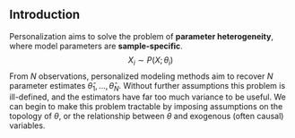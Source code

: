## Introduction
Personalization aims to solve the problem of __parameter heterogeneity__, where model parameters are __sample-specific__. 
$$X_i \sim P(X; \theta_i)$$
From $N$ observations, personalized modeling methods aim to recover $N$ parameter estimates $\widehat{\theta}_1, ..., \widehat{\theta}_N$.
Without further assumptions this problem is ill-defined, and the estimators have far too much variance to be useful. 
We can begin to make this problem tractable by imposing assumptions on the topology of $\theta$, or the relationship between $\theta$ and exogenous (often causal) variables.

<!-- % \hl{Trustworthy ML, Algorithmic decison making, causal inference, overparameterization and memorization~\cite{jiang2021characterizing}}
% DP implies TV-stability, which furthers implies "subgroup DG" to guarantee that the accuracy on even arbitrarily small subgroups will generalize well \cite{kulynych2022you}. -->


<!-- \section{Population Models}
The fundamental assumptions of machine learning are that samples are independent and identically distributed.
However, if samples are identically distributed they must also have identical parameters.
Accounting for parameter heterogeneity can relax this assumption and help to create more realistic models, but the assumption is so fundamental to many methods that alternatives are rarely explored.
Additionally, many traditional models may produce a seemingly acceptable fit to their data, even when the underlying model is heterogeneous.
Here, we explore the consequences of applying homogeneous modeling approaches to heterogeneous data, and discuss how subtle but meaningful effects are often lost to the strength of the identically distributed assumption.

\paragraph{Lemma:} A traditional OLS linear model will be the average of heterogeneous models. 

\subsection{Failure Modes}
Failure modes can be identified by their error distributions.

\paragraph{Mode collapse}
If one population is much larger than another, the other population will be underrepresented in the model.

\paragraph{Outliers}
Small populations of outliers can have an enormous effect on OLS models in the parameter-averaging regime.

\paragraph{Phantom Populations}
If several populations are present but equally represented, the optimal traditional model will represent none of these populations.

\section{Context-informed models}

\subsection{Conditional and Cluster Models}
While conditional and cluster models are not truly personalized models, the spirit is the same.
These models make the assumption that models in a single conditional or cluster group are homogeneous. 
More commonly this is written as a group of observations being generated by a single model.
While the assumption results in fewer than $N$ models, it allows the use of generic plug-in estimators.
Conditional or cluster estimators take the form 
$$ \widehat{\theta}_0, ..., \widehat{\theta}_C = \arg\max_{\theta_0, ..., \theta_C} \sum_{c \in \mathcal{C}} \ell(X_c; \theta_c) $$
where $\ell(X; \theta)$ is the log-likelihood of $\theta$ on $X$ and $c$ specifies the covariate group that samples are assigned to, usually by specifying a condition or clustering on covariates thought to affect the distribution of observations. 
Notably, this method produces fewer than $N$ distinct models for $N$ samples and will fail to recover per-sample parameter variation.


\subsection{Distance-regularized Models}
Distance-regularized models assume that models with similar covariates have similar parameters and encode this assumption as a regularization term.
$$ \widehat{\theta}_0, ..., \widehat{\theta}_N = \arg\max_{\theta_0, ..., \theta_N} \sum_i \left[ \ell(x_i; \theta_i) \right] - \sum_{i, j} \frac{\| \theta_i - \theta_j \|}{D(c_i, c_j)} $$
The second term is a regularizer that penalizes divergence of $\theta$'s with similar $c$.


\subsection{Parametric Varying-coefficient models}
Original paper (based on a smoothing spline function): \cite{hastie_varying-coefficient_1993}
Markov networks: \cite{wang_bayesian_2022}
Linear varying-coefficient models assume that parameters vary linearly with covariates, a much stronger assumption than the classic varying-coefficient model but making a conceptual leap that allows us to define a form for the relationship between the parameters and covariates. 
$$\widehat{\theta}_0, ..., \widehat{\theta}_N = \widehat{A} C^T$$
$$ \widehat{A} = \arg\max_A \sum_i \ell(x_i; A c_i) $$


\subsection{Semi-parametric varying-coefficient Models}
Original paper: \cite{fan_statistical_1999}
Ising Markov networks: \cite{kolar_estimating_2010}
2-step estimation: \cite{sosa_time-varying_2022}
Applications: RBF kernel estimation has desirable properties \cite{sosa_time-varying_2022}

Classic varying-coefficient models assume that models with similar covariates have similar parameters, or -- more formally -- that changes in parameters are smooth over the covariate space.
This assumption is encoded as a sample weighting, often using a kernel, where the relevance of a sample to a model is equivalent to its kernel similarity over the covariate space.
$$\widehat{\theta}_0, ..., \widehat{\theta}_N = \arg\max_{\theta_0, ..., \theta_N} \sum_{i, j} \frac{K(c_i, c_j)}{\sum_{k} K(c_i, c_k)} \ell(x_j; \theta_i)$$
This estimator is the simplest to recover $N$ unique parameter estimates. 
However, the assumption here is contradictory to the partition model estimator. 
When the relationship between covariates and parameters is discontinuous or abrupt, this estimator will fail.

surveys for varying-coefficient models~\cite{park_varying_2015, fan_statistical_1999}.


\subsection{Contextualized Models}
Original paper: \cite{al-shedivat_contextual_2020}
DAGs: \cite{lengerich_notmad_2021}
Applications: Lung cancer subtyping \cite{lengerich_discriminative_2020}

Contextualized models make the assumption that parameters are some function of context, but make no assumption on the form of that function. 
In this regime, we seek to estimate the function often using a deep learner (if we have some differentiable proxy for probability):
$$ \widehat{f} = \arg \max_{f \in \mathcal{F}} \sum_i \ell(x_i; f(c_i)) $$

\cite{lengerich_notmad_2021, al-shedivat_contextual_2020, lengerich_discriminative_2020}


\section{Latent-structure Models}

\subsection{Partition Models}
\cite{kolar_estimating_2010}
\ce{Currently written for 1D covariates. How do we extend this to multidimensional covariates?}
Partition models also assume that parameters can be partitioned into homogeneous groups over the covariate space, but make no assumption about where these partitions occur.
This allows the use of information from different groups in estimating a model for a each covariate. 
Partition model estimators are most often utilized to infer abrupt model changes over time and take the form
$$ \widehat{\theta}_0, ..., \widehat{\theta}_N = \arg\max_{\theta_0, ..., \theta_N} \sum_i \ell(x_i; \theta_i) + \sum_{i = 2}^N \text{TV}(\theta_i, \theta_{i-1})$$
Where the regularizaiton term might take the form 
$$\text{TV}(\theta_i, \theta_{i - 1}) = |\theta_i - \theta_{i-1}|$$ 
This still fails to recover a unique parameter estimate for each sample, but gets closer to the spirit of personalized modeling by putting the model likelihood and partition regularizer in competition to find the optimal partitions. 


\section{Fine-tuned Models}
\subsection{2-step estimation}
Original paper ???
Review: \cite{suriyakumar_when_2022}
Noted in foundational literature for linear varying coefficient models \cite{fan_statistical_1999}

Estimate a population model, freeze these parameters, and then include a smaller set of personalized parameters to estimate on a smaller subpopulation.
$$ \widehat{\gamma} = \arg\max_{\gamma} = \ell(\gamma; X) $$
$$ \widehat{\theta_c} = \arg\max_{\theta_c} = \ell(\theta_c; \widehat{\gamma}, X_c) $$



\section{Context-informed and Latent-structure models}
Original paper: \cite{lengerich_learning_2019}
\ce{Key idea: negative information sharing. Different models should be pushed apart.}
$$ \widehat{\theta}_0, ..., \widehat{\theta}_N = \arg\max_{\theta_0, ..., \theta_N, D} \sum_{i=0}^N \prod_{j=0 s.t. D(c_i, c_j) < d}^N P(x_j; \theta_i) P(\theta_i ; \theta_j) $$


\section{Miscellaneous personalized models}
Models that don't fit into the master equations listed above.

\begin{itemize}
    \item \url{http://www.cs.cmu.edu/~epxing/papers/2019/Aragam-aas19.pdf}
    \item \url{http://www.cs.cmu.edu/~epxing/papers/Old_papers/xing_nips02_metric.pdf}
    \item \url{https://arxiv.org/pdf/0812.5087.pdf}
    \item \url{http://www.cs.cmu.edu/~epxing/papers/2012/Kim_Xing_AOAS12.pdf}
\end{itemize}
For clustering problems, \cite{xing_distance_2002} propose to learn a personalized distance metric from example pairs provided by the user.
This metric is parametrized by a positive semi-definite matrix $\mathbf{A}$, which can be estimated with either Newton's method or gradient descents.
The distinguishing feature of this approach is that the learned metric is effective over the entire input domain, whereas its predecessors rely on specific locations of the train samples.

\cite{kolar_estimating_2010} consider estimating a time-varying network, wherein the joint distribution of the network shifts over time and only limited samples are available at each timestamp.
Under assumptions that the parameter changes are smooth and infrequent, \cite{kolar_estimating_2010} formulate the estimating problem as logistic regression with $\ell_{1}$ constraint which can be efficient solved due to its convexity nature.
The proposed approach is capable of handling both single and multiple observations at each timestamp, and the information across timestamps can be taken into account.

In the context expression quantitative trait locus analysis, \cite{kim_tree-guided_2012} consider a sparse multi-response regression function.
In contrast to prior work, the hierarchical tree model leverages more prior knowledge of the data (e.g.\ relations among genes). 
Thanks to this, the proposed tree lasso is capable of modeling the clustering of genes at multiple levels of granularity with internal nodes and the individual genes with leaf nodes.
In prior work, one problem is inconsistent estimates which can result from their ad hoc weighting schemes.
To resolve this issue, \cite{kim_tree-guided_2012} introduce a systematic weight scheme that imposes a balanced penalization to all regression coefficients.
\cite{kim_tree-guided_2012} show that smoothing proximal gradient method can be an efficient solver for the tree lasso model. -->